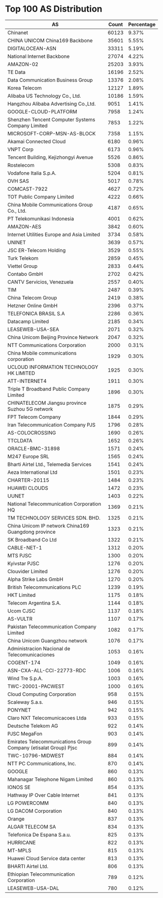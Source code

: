 # Top 100 AS Distribution
| AS | Count | Percentage |
|----|----|----|
| Chinanet | 60123 | 9.37% |
| CHINA UNICOM China169 Backbone | 35601 | 5.55% |
| DIGITALOCEAN-ASN | 33311 | 5.19% |
| National Internet Backbone | 27074 | 4.22% |
| AMAZON-02 | 25203 | 3.93% |
| TE Data | 16196 | 2.52% |
| Data Communication Business Group | 13376 | 2.08% |
| Korea Telecom | 12127 | 1.89% |
| Alibaba US Technology Co., Ltd. | 10186 | 1.59% |
| Hangzhou Alibaba Advertising Co.,Ltd. | 9051 | 1.41% |
| GOOGLE-CLOUD-PLATFORM | 7958 | 1.24% |
| Shenzhen Tencent Computer Systems Company Limited | 7853 | 1.22% |
| MICROSOFT-CORP-MSN-AS-BLOCK | 7358 | 1.15% |
| Akamai Connected Cloud | 6180 | 0.96% |
| VNPT Corp | 6173 | 0.96% |
| Tencent Building, Kejizhongyi Avenue | 5526 | 0.86% |
| Rostelecom | 5308 | 0.83% |
| Vodafone Italia S.p.A. | 5204 | 0.81% |
| OVH SAS | 5017 | 0.78% |
| COMCAST-7922 | 4627 | 0.72% |
| TOT Public Company Limited | 4222 | 0.66% |
| China Mobile Communications Group Co., Ltd. | 4187 | 0.65% |
| PT Telekomunikasi Indonesia | 4001 | 0.62% |
| AMAZON-AES | 3842 | 0.60% |
| Internet Utilities Europe and Asia Limited | 3734 | 0.58% |
| UNINET | 3639 | 0.57% |
| JSC ER-Telecom Holding | 3529 | 0.55% |
| Turk Telekom | 2859 | 0.45% |
| Viettel Group | 2833 | 0.44% |
| Contabo GmbH | 2702 | 0.42% |
| CANTV Servicios, Venezuela | 2557 | 0.40% |
| TIM | 2487 | 0.39% |
| China Telecom Group | 2419 | 0.38% |
| Hetzner Online GmbH | 2396 | 0.37% |
| TELEFONICA BRASIL S.A | 2286 | 0.36% |
| Datacamp Limited | 2185 | 0.34% |
| LEASEWEB-USA-SEA | 2071 | 0.32% |
| China Unicom Beijing Province Network | 2047 | 0.32% |
| NTT Communications Corporation | 2000 | 0.31% |
| China Mobile communications corporation | 1929 | 0.30% |
| UCLOUD INFORMATION TECHNOLOGY HK LIMITED | 1925 | 0.30% |
| ATT-INTERNET4 | 1911 | 0.30% |
| Triple T Broadband Public Company Limited | 1896 | 0.30% |
| CHINATELECOM Jiangsu province Suzhou 5G network | 1875 | 0.29% |
| FPT Telecom Company | 1844 | 0.29% |
| Iran Telecommunication Company PJS | 1796 | 0.28% |
| AS-COLOCROSSING | 1690 | 0.26% |
| TTCLDATA | 1652 | 0.26% |
| ORACLE-BMC-31898 | 1571 | 0.24% |
| M247 Europe SRL | 1565 | 0.24% |
| Bharti Airtel Ltd., Telemedia Services | 1541 | 0.24% |
| Aeza International Ltd | 1501 | 0.23% |
| CHARTER-20115 | 1484 | 0.23% |
| HUAWEI CLOUDS | 1472 | 0.23% |
| UUNET | 1403 | 0.22% |
| National Telecommunication Corporation HQ | 1369 | 0.21% |
| TM TECHNOLOGY SERVICES SDN. BHD. | 1325 | 0.21% |
| China Unicom IP network China169 Guangdong province | 1323 | 0.21% |
| SK Broadband Co Ltd | 1322 | 0.21% |
| CABLE-NET-1 | 1312 | 0.20% |
| MTS PJSC | 1300 | 0.20% |
| Kyivstar PJSC | 1276 | 0.20% |
| Clouvider Limited | 1276 | 0.20% |
| Alpha Strike Labs GmbH | 1270 | 0.20% |
| British Telecommunications PLC | 1239 | 0.19% |
| HKT Limited | 1175 | 0.18% |
| Telecom Argentina S.A. | 1144 | 0.18% |
| Ucom CJSC | 1137 | 0.18% |
| AS-VULTR | 1107 | 0.17% |
| Pakistan Telecommunication Company Limited | 1082 | 0.17% |
| China Unicom Guangzhou network | 1076 | 0.17% |
| Administracion Nacional de Telecomunicaciones | 1053 | 0.16% |
| COGENT-174 | 1049 | 0.16% |
| ASN-CXA-ALL-CCI-22773-RDC | 1006 | 0.16% |
| Wind Tre S.p.A. | 1003 | 0.16% |
| TWC-20001-PACWEST | 1000 | 0.16% |
| Cloud Computing Corporation | 958 | 0.15% |
| Scaleway S.a.s. | 946 | 0.15% |
| PONYNET | 942 | 0.15% |
| Claro NXT Telecomunicacoes Ltda | 933 | 0.15% |
| Deutsche Telekom AG | 922 | 0.14% |
| PJSC MegaFon | 903 | 0.14% |
| Emirates Telecommunications Group Company (etisalat Group) Pjsc | 899 | 0.14% |
| TWC-10796-MIDWEST | 884 | 0.14% |
| NTT PC Communications, Inc. | 870 | 0.14% |
| GOOGLE | 860 | 0.13% |
| Mahanagar Telephone Nigam Limited | 860 | 0.13% |
| IONOS SE | 854 | 0.13% |
| Hathway IP Over Cable Internet | 841 | 0.13% |
| LG POWERCOMM | 840 | 0.13% |
| LG DACOM Corporation | 840 | 0.13% |
| Orange | 837 | 0.13% |
| ALGAR TELECOM SA | 834 | 0.13% |
| Telefonica De Espana S.a.u. | 825 | 0.13% |
| HURRICANE | 822 | 0.13% |
| MT-MPLS | 815 | 0.13% |
| Huawei Cloud Service data center | 813 | 0.13% |
| BHARTI Airtel Ltd. | 806 | 0.13% |
| Ethiopian Telecommunication Corporation | 789 | 0.12% |
| LEASEWEB-USA-DAL | 780 | 0.12% |
